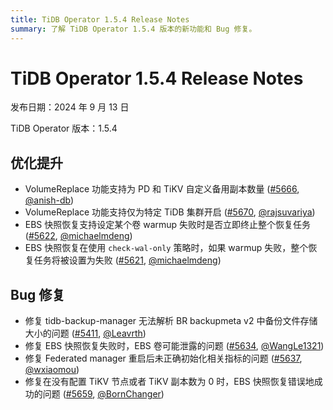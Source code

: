 ```yaml
---
title: TiDB Operator 1.5.4 Release Notes
summary: 了解 TiDB Operator 1.5.4 版本的新功能和 Bug 修复。
---
```


# TiDB Operator 1.5.4 Release Notes

发布日期：2024 年 9 月 13 日

TiDB Operator 版本：1.5.4

## 优化提升

- VolumeReplace 功能支持为 PD 和 TiKV 自定义备用副本数量 ([#5666](https://github.com/pingcap/tidb-operator/pull/5666), [@anish-db](https://github.com/anish-db))
- VolumeReplace 功能支持仅为特定 TiDB 集群开启 ([#5670](https://github.com/pingcap/tidb-operator/pull/5670), [@rajsuvariya](https://github.com/rajsuvariya))
- EBS 快照恢复支持设定某个卷 warmup 失败时是否立即终止整个恢复任务 ([#5622](https://github.com/pingcap/tidb-operator/pull/5622), [@michaelmdeng](https://github.com/michaelmdeng))
- EBS 快照恢复在使用 `check-wal-only` 策略时，如果 warmup 失败，整个恢复任务将被设置为失败 ([#5621](https://github.com/pingcap/tidb-operator/pull/5621), [@michaelmdeng](https://github.com/michaelmdeng))

## Bug 修复

- 修复 tidb-backup-manager 无法解析 BR backupmeta v2 中备份文件存储大小的问题 ([#5411](https://github.com/pingcap/tidb-operator/pull/5411), [@Leavrth](https://github.com/Leavrth))
- 修复 EBS 快照恢复失败时，EBS 卷可能泄露的问题 ([#5634](https://github.com/pingcap/tidb-operator/pull/5634), [@WangLe1321](https://github.com/WangLe1321))
- 修复 Federated manager 重启后未正确初始化相关指标的问题 ([#5637](https://github.com/pingcap/tidb-operator/pull/5637), [@wxiaomou](https://github.com/wxiaomou))
- 修复在没有配置 TiKV 节点或者 TiKV 副本数为 0 时，EBS 快照恢复错误地成功的问题 ([#5659](https://github.com/pingcap/tidb-operator/pull/5659), [@BornChanger](https://github.com/BornChanger))
